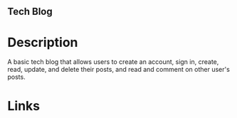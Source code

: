 ## Tech Blog
# Description
A basic tech blog that allows users to create an account, sign in, create, read, update, and delete their posts, and read and comment on other user's posts. 
# Links
